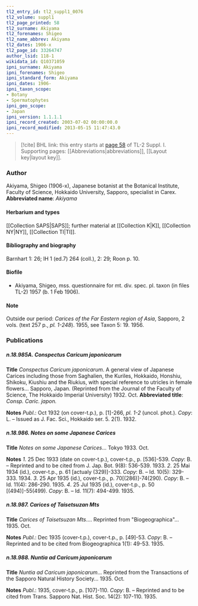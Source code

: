 ```yaml
---
tl2_entry_id: tl2_suppl1_0076
tl2_volume: suppl1
tl2_page_printed: 58
tl2_surname: Akiyama
tl2_forenames: Shigeo
tl2_name_abbrev: Akiyama
tl2_dates: 1906-x
tl2_page_id: 33264747
author_lsid: 118-1
wikidata_id: Q10371059
ipni_surname: Akiyama
ipni_forenames: Shigeo
ipni_standard_form: Akiyama
ipni_dates: 1906-
ipni_taxon_scope: 
- Botany
- Spermatophytes
ipni_geo_scope: 
- Japan
ipni_version: 1.1.1.1
ipni_record_created: 2003-07-02 00:00:00.0
ipni_record_modified: 2013-05-15 11:47:43.0
---
```



> [!cite] BHL link: this entry starts at [page 58](https://www.biodiversitylibrary.org/page/33264747) of TL-2 Suppl. I.
> Supporting pages: [[Abbreviations|abbreviations]], [[Layout key|layout key]].

### Author

Akiyama, Shigeo (1906-x), Japanese botanist at the Botanical Institute, Faculty of Science, Hokkaido University, Sapporo, specialist in Carex. 
**Abbreviated name**: *Akiyama*

#### Herbarium and types

[[Collection SAPS|SAPS]]; further material at [[Collection K|K]], [[Collection NY|NY]], [[Collection TI|TI]].

#### Bibliography and biography

Barnhart 1: 26; IH 1 (ed.7) 264 (coll.), 2: 29; Roon p. 10.

#### Biofile

- Akiyama, Shigeo, mss. questionnaire for mt. div. spec. pl. taxon (in files TL-2) 1957 (b. 1 Feb 1906).

#### Note

Outside our period: *Carices of the Far Eastern region of Asia*, Sapporo, 2 vols. (text 257 p., *pl. 1-248*). 1955, see Taxon 5: 19. 1956.

### Publications

##### n.18.985A. Conspectus Caricum japonicarum

**Title**
*Conspectus Caricum japonicarum*. A general view of Japanese Carices including those from Saghalien, the Kuriles, Hokkaido, Honshiu, Shikoku, Kiushiu and the Riukius, with special reference to utricles in female flowers... Sapporo, Japan. (Reprinted from the Journal of the Faculty of Science, The Hokkaido Imperial University) 1932. Oct.
**Abbreviated title**: *Consp. Caric. japon.*

**Notes**
*Publ*.: Oct 1932 (on cover-t.p.), p. \[1\]-266, *pl. 1-2* (uncol. phot.). *Copy*: L. – Issued as J. Fac. Sci., Hokkaido ser. 5. 2(1). 1932.

##### n.18.986. Notes on some Japanese Carices

**Title**
*Notes on some Japanese Carices*... Tokyo 1933. Oct.

**Notes**
*1*. 25 Dec 1933 (date on cover-t.p.), cover-t.p., p. \[536\]-539. *Copy*: B. – Reprinted and to be cited from J. Jap. Bot. 9(8): 536-539. 1933.
*2*. 25 Mai 1934 (id.), cover-t.p., p. 61 \[actualy (329)\]-333. *Copy*: B. – Id. 10(5): 329-333. 1934.
*3*. 25 Apr 1935 (id.), cover-t.p., p. 70\[(286)\]-74(290). *Copy*: B. – Id. 11(4): 286-290. 1935.
*4*. 25 Jul 1935 (id.), cover-t.p., p. 50 \[(494)\]-55(499). *Copy*: B. – Id. 11(7): 494-499. 1935.

##### n.18.987. Carices of Taisetsuzan Mts

**Title**
*Carices of Taisetsuzan Mts*.... Reprinted from "Biogeographica"... 1935. Oct.

**Notes**
*Publ*.: Dec 1935 (cover-t.p.), cover-t.p., p. \[49\]-53. *Copy*: B. – Reprinted and to be cited from Biogeographica 1(1): 49-53. 1935.

##### n.18.988. Nuntia ad Caricum japonicarum

**Title**
*Nuntia ad Caricum japonicarum*... Reprinted from the Transactions of the Sapporo Natural History Society... 1935. Oct.

**Notes**
*Publ*.: 1935, cover-t.p., p. \[107\]-110. *Copy*: B. – Reprinted and to be cited from Trans. Sapporo Nat. Hist. Soc. 14(2): 107-110. 1935.


